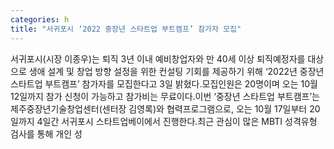 ```yaml
---
categories: h
title: "서귀포시 ‘2022 중장년 스타트업 부트캠프’ 참가자 모집"
---
```

서귀포시(시장 이종우)는 퇴직 3년 이내 예비창업자와 만 40세 이상 퇴직예정자를 대상으로 생애 설계 및 창업 방향 설정을 위한 컨설팅 기회를 제공하기 위해 ‘2022년 중장년 스타트업 부트캠프’ 참가자를 모집한다고 3일 밝혔다.모집인원은 20명이며 오는 10월 12일까지 참가 신청이 가능하고 참가비는 무료이다.이번 ‘중장년 스타트업 부트캠프’는 제주중장년기술창업센터(센터장 김영록)와 협력프로그램으로, 오는 10월 17일부터 20일까지 4일간 서귀포시 스타트업베이에서 진행한다.최근 관심이 많은 MBTI 성격유형 검사를 통해 개인 성